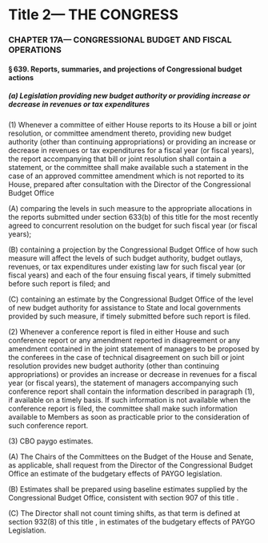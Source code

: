 
# Title 2— THE CONGRESS
### CHAPTER 17A— CONGRESSIONAL BUDGET AND FISCAL OPERATIONS
#### § 639. Reports, summaries, and projections of Congressional budget actions
##### (a) Legislation providing new budget authority or providing increase or decrease in revenues or tax expenditures

(1) Whenever a committee of either House reports to its House a bill or joint resolution, or committee amendment thereto, providing new budget authority (other than continuing appropriations) or providing an increase or decrease in revenues or tax expenditures for a fiscal year (or fiscal years), the report accompanying that bill or joint resolution shall contain a statement, or the committee shall make available such a statement in the case of an approved committee amendment which is not reported to its House, prepared after consultation with the Director of the Congressional Budget Office

(A) comparing the levels in such measure to the appropriate allocations in the reports submitted under section 633(b) of this title for the most recently agreed to concurrent resolution on the budget for such fiscal year (or fiscal years);

(B) containing a projection by the Congressional Budget Office of how such measure will affect the levels of such budget authority, budget outlays, revenues, or tax expenditures under existing law for such fiscal year (or fiscal years) and each of the four ensuing fiscal years, if timely submitted before such report is filed; and

(C) containing an estimate by the Congressional Budget Office of the level of new budget authority for assistance to State and local governments provided by such measure, if timely submitted before such report is filed.

(2) Whenever a conference report is filed in either House and such conference report or any amendment reported in disagreement or any amendment contained in the joint statement of managers to be proposed by the conferees in the case of technical disagreement on such bill or joint resolution provides new budget authority (other than continuing appropriations) or provides an increase or decrease in revenues for a fiscal year (or fiscal years), the statement of managers accompanying such conference report shall contain the information described in paragraph (1), if available on a timely basis. If such information is not available when the conference report is filed, the committee shall make such information available to Members as soon as practicable prior to the consideration of such conference report.

(3) CBO paygo estimates.

(A) The Chairs of the Committees on the Budget of the House and Senate, as applicable, shall request from the Director of the Congressional Budget Office an estimate of the budgetary effects of PAYGO legislation.

(B) Estimates shall be prepared using baseline estimates supplied by the Congressional Budget Office, consistent with section 907 of this title .

(C) The Director shall not count timing shifts, as that term is defined at section 932(8) of this title , in estimates of the budgetary effects of PAYGO Legislation.
